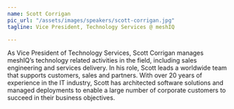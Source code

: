 ```yaml
---
name: Scott Corrigan
pic_url: "/assets/images/speakers/scott-corrigan.jpg"
tagline: Vice President, Technology Services @ meshIQ

---
```

As Vice President of Technology Services, Scott Corrigan manages meshIQ’s technology related activities in the field, including sales engineering and services delivery. In his role, Scott leads a worldwide team that supports customers, sales and partners. With over 20 years of experience in the IT industry, Scott has architected software solutions and managed deployments to enable a large number of corporate customers to succeed in their business objectives.
